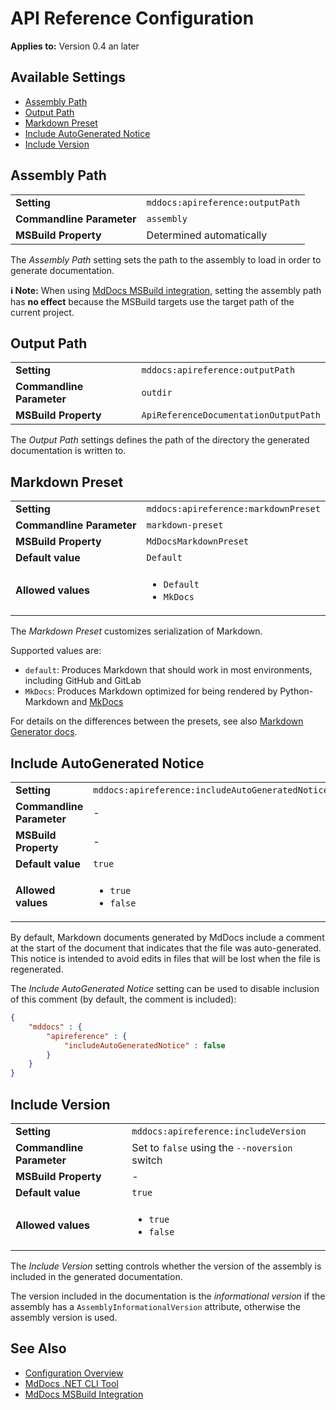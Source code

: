 # API Reference Configuration

**Applies to:** Version 0.4 an later

## Available Settings

- [Assembly Path](#assembly-path)
- [Output Path](#output-path)
- [Markdown Preset](#markdown-preset)
- [Include AutoGenerated Notice](#include-autogenerated-notice)
- [Include Version](#include-version)

## Assembly Path

<table>
    <tr>
        <td><b>Setting</b></td>
        <td><code>mddocs:apireference:outputPath</code></td>
    </tr>
    <tr>
        <td><b>Commandline Parameter</b></td>
        <td><code>assembly</code></td>
    </tr>
    <tr>
        <td><b>MSBuild Property</b></td>
        <td>Determined automatically</td>
    </tr>
</table>

The *Assembly Path* setting sets the path to the assembly to load in order to generate documentation.

**ℹ️ Note:** When using [MdDocs MSBuild integration](../../msbuild-integration.md), setting the assembly path has **no effect** because the MSBuild targets use the target path of the current project.

## Output Path

<table>
    <tr>
        <td><b>Setting</b></td>
        <td><code>mddocs:apireference:outputPath</code></td>
    </tr>
    <tr>
        <td><b>Commandline Parameter</b></td>
        <td><code>outdir</code></td>
    </tr>
    <tr>
        <td><b>MSBuild Property</b></td>
        <td><code>ApiReferenceDocumentationOutputPath</code></td>
    </tr>
</table>

The *Output Path* settings defines the path of the directory the generated documentation is written to.

## Markdown Preset

<table>
    <tr>
        <td><b>Setting</b></td>
        <td><code>mddocs:apireference:markdownPreset</code></td>
    </tr>
    <tr>
        <td><b>Commandline Parameter</b></td>
        <td><code>markdown-preset</code></td>
    </tr>
    <tr>
        <td><b>MSBuild Property</b></td>
        <td><code>MdDocsMarkdownPreset</code></td>
    </tr>
    <tr>
        <td><b>Default value</b></td>
        <td><code>Default</code></td>
    </tr>
    <tr>
        <td><b>Allowed values</b></td>
        <td>
            <ul>
                <li><code>Default</code></li>
                <li><code>MkDocs</code></li>
            </ul>
        </td>
    </tr>
</table>

The *Markdown Preset* customizes serialization of Markdown.

Supported values are:

- `default`: Produces Markdown that should work in most environments, including
  GitHub and GitLab
- `MkDocs`: Produces Markdown optimized for being rendered by Python-Markdown
  and [MkDocs](https://www.mkdocs.org/)

For details on the differences between the presets, see also
[Markdown Generator docs](https://github.com/ap0llo/markdown-generator/blob/master/docs/apireference/Grynwald/MarkdownGenerator/MdSerializationOptions/Presets/index.md).

## Include AutoGenerated Notice

<table>
    <tr>
        <td><b>Setting</b></td>
        <td><code>mddocs:apireference:includeAutoGeneratedNotice</code></td>
    </tr>
    <tr>
        <td><b>Commandline Parameter</b></td>
        <td>-</td>
    </tr>
    <tr>
        <td><b>MSBuild Property</b></td>
        <td>-</td>
    </tr>
    <tr>
        <td><b>Default value</b></td>
        <td><code>true</code></td>
    </tr>
    <tr>
        <td><b>Allowed values</b></td>
        <td>
            <ul>
                <li><code>true</code></li>
                <li><code>false</code></li>
            </ul>
        </td>
    </tr>
</table>

By default, Markdown documents generated by MdDocs include a comment at the start of the document that indicates that the file was auto-generated.
This notice is intended to avoid edits in files that will be lost when the file is regenerated.

The *Include AutoGenerated Notice* setting can be used to disable inclusion of this comment (by default, the comment is included):

```json
{
    "mddocs" : {
        "apireference" : {
            "includeAutoGeneratedNotice" : false
        }
    }
}
```

## Include Version

<table>
    <tr>
        <td><b>Setting</b></td>
        <td><code>mddocs:apireference:includeVersion</code></td>
    </tr>
    <tr>
        <td><b>Commandline Parameter</b></td>
        <td>Set to <code>false</code> using the <code>--noversion</code> switch</td>
    </tr>
    <tr>
        <td><b>MSBuild Property</b></td>
        <td>-</td>
    </tr>
    <tr>
        <td><b>Default value</b></td>
        <td><code>true</code></td>
    </tr>
    <tr>
        <td><b>Allowed values</b></td>
        <td>
            <ul>
                <li><code>true</code></li>
                <li><code>false</code></li>
            </ul>
        </td>
    </tr>
</table>

The *Include Version* setting controls whether the version of the assembly is included in the generated documentation.

The version included in the documentation is the *informational version* if the assembly has a `AssemblyInformationalVersion` attribute, otherwise the assembly version is used.

## See Also

- [Configuration Overview](../README.md)
- [MdDocs .NET CLI Tool](../../net-cli-tool.md)
- [MdDocs MSBuild Integration](../../msbuild-integration.md)

